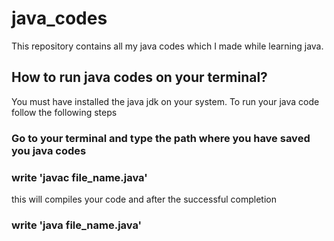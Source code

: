 # java_codes

This repository contains all my java codes which I made while learning java.

## How to run java codes on your terminal?
You must have installed the java jdk on your system.
To run your java code follow the following steps

### Go to your terminal and type the path where you have saved you java codes
### write 'javac file_name.java'
this will compiles your code and after the successful completion
### write 'java file_name.java'